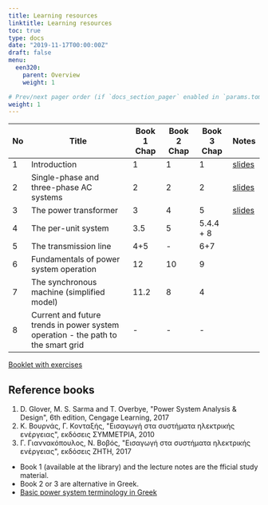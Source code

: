 ```yaml
---
title: Learning resources
linktitle: Learning resources
toc: true
type: docs
date: "2019-11-17T00:00:00Z"
draft: false
menu:
  een320:
    parent: Overview
    weight: 1

# Prev/next pager order (if `docs_section_pager` enabled in `params.toml`)
weight: 1
---
```


| No | Title | Book 1 Chap |Book 2 Chap |Book 3  Chap | Notes |
|-----------------|-----------------|------------|------------|------------|------------|
|1| Introduction | 1 |1 |1 | [slides](https://www.dropbox.com/s/edm7dvhvwgilo55/lecture_part1_handout.pdf?dl=0)|
|2| Single-phase and three-phase AC systems| 2 |2  |2  | [slides](https://www.dropbox.com/s/0j1g4x8k3oab6nq/lecture_part2_handout.pdf?dl=0) |
|3| The power transformer | 3 | 4 |  5 | [slides](https://www.dropbox.com/s/ulwmd7frcr63hc8/lecture_part3_presentation.pdf?dl=0)|
|4| The per-unit system |  3.5 |  5 |  5.4.4 + 8 | |
|5| The transmission line |  4+5 | - |  6+7 | |
|6| Fundamentals of power system operation |  12 |  10 |  9 | |
|7| The synchronous machine (simplified model) |  11.2 |  8 |  4 | |
|8| Current and future trends in power system operation - the path to the smart grid | - | - | - | |

[Booklet with exercises](https://www.dropbox.com/s/0fq1hj5imo7xavq/all_exercises.pdf?dl=0)

## Reference books

1. D. Glover, M. S. Sarma and T. Overbye, "Power System Analysis \& Design", 6th edition, Cengage Learning, 2017
2. Κ. Βουρνάς, Γ. Κονταξής, "Εισαγωγή στα συστήματα ηλεκτρικής ενέργειας",  εκδόσεις ΣΥΜΜΕΤΡΙΑ, 2010
3. Γ. Γιαννακόπουλος, Ν. Βοβός, "Εισαγωγή στα συστήματα ηλεκτρικής ενέργειας",  εκδόσεις ΖΗΤΗ, 2017

- Book 1 (available at the library) and the lecture notes are the fficial study material.
- Book 2 or 3 are alternative in Greek.
- [Basic power system terminology in Greek](https://www.overleaf.com/read/tpkxzjbccmsf)
